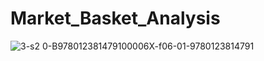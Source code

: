 # Market_Basket_Analysis

![3-s2 0-B978012381479100006X-f06-01-9780123814791](https://github.com/ihimi/Market_Basket_Analysis/assets/67664400/28051672-d69c-4d04-a2f0-1642706804d4)
